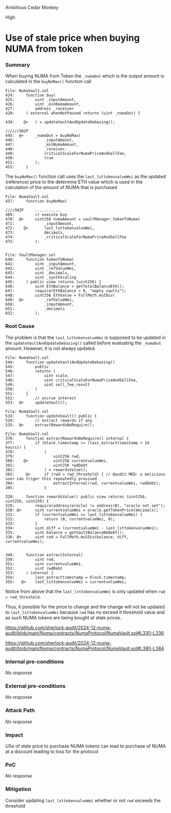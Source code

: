 Ambitious Cedar Monkey

High

# Use of stale price when buying NUMA from token

### Summary

When buying NUMA from Token the `_numaOut` which is the output amount is calculated in the `buyNoMax()` function call


```solidity
File: NumaVault.sol
424:     function buy(
425:         uint _inputAmount,
426:         uint _minNumaAmount,
427:         address _receiver
428:     ) external whenNotPaused returns (uint _numaOut) {

438:    @>   ) = updateVaultAndUpdateDebasing();

//////SNIP
445:  @>     _numaOut = buyNoMax(
446:             _inputAmount,
447:             _minNumaAmount,
448:             _receiver,
449:             criticalScaleForNumaPriceAndSellFee,
450:             true
451:         );
452:     }
```


The `buyNoMax()` function call uses the `last_lsttokenvalueWei` as the updated (reference)  price to the determine ETH value which is used in the calculation of the amount of NUMA that is purchased

```solidity
File: NumaVault.sol
457:     function buyNoMax(

////SNIP     ...........
469:         // execute buy
470:  @>     uint256 numaAmount = vaultManager.tokenToNuma(
471:             _inputAmount,
472:    @>       last_lsttokenvalueWei,
473:             decimals,
474:             _criticalScaleForNumaPriceAndSellFee
475:         );


File: VaultManager.sol
640:     function tokenToNuma(
641:         uint _inputAmount,
642:         uint _refValueWei,
643:         uint _decimals,
644:         uint _synthScaling
645:     ) public view returns (uint256) {
646:         uint EthBalance = getTotalBalanceEth();
647:         require(EthBalance > 0, "empty vaults");
648:         uint256 EthValue = FullMath.mulDiv(
649:  @>         _refValueWei,
650:             _inputAmount,
651:             _decimals
652:         );
```



### Root Cause

The problem is that the `last_lsttokenvalueWei` is supposed to be updated in the `updateVaultAndUpdateDebasing()` called before evaluating the `_numaOut` amount. However, it is not always updated.

```solidity
File: NumaVault.sol
544:     function updateVaultAndUpdateDebasing()
545:         public
546:         returns (
547:             uint scale,
548:             uint criticalScaleForNumaPriceAndSellFee,
549:             uint sell_fee_result
550:         )
551:     {
552:         // accrue interest
553:  @>     updateVault();

File: NumaVault.sol
533:     function updateVault() public {
534:         // extract rewards if any
535:  @>     extractRewardsNoRequire();

File: NumaVault.sol
376:     function extractRewardsNoRequire() internal {
377:         if (block.timestamp >= (last_extracttimestamp + 24 hours)) {
378:             (
379:                 uint256 rwd,
380:    @>           uint256 currentvalueWei,
381:                 uint256 rwdDebt
382:             ) = rewardsValue();
383:     @>      if (rwd > rwd_threshold) { // @audit MED: a malicious user can triger this repeatedly provised
384:                 extractInternal(rwd, currentvalueWei, rwdDebt);
385:             }

328:     function rewardsValue() public view returns (uint256, uint256, uint256) {
329:         require(address(oracle) != address(0), "oracle not set");
330: @>      uint currentvalueWei = oracle.getTokenPrice(decimals);
331:         if (currentvalueWei <= last_lsttokenvalueWei) {
332:             return (0, currentvalueWei, 0);
333:         }
334:         uint diff = (currentvalueWei - last_lsttokenvalueWei);
335:         uint balance = getVaultBalanceNoDebt();
336: @>      uint rwd = FullMath.mulDiv(balance, diff, currentvalueWei);


349:     function extractInternal(
350:         uint rwd,
351:         uint currentvalueWei,
352:         uint rwdDebt
353:     ) internal {
354:         last_extracttimestamp = block.timestamp;
355:   @>    last_lsttokenvalueWei = currentvalueWei;

```
Notice from above that the `last_lsttokenvalueWei` is only updated when `rwd > rwd_threshold`.

Thus, it possible for the price to change and the change will not be updated to `last_lsttokenvalueWei` because `rwd` has no exceed it threshold value and as such NUMA tokens are being bought at stale prices.

https://github.com/sherlock-audit/2024-12-numa-audit/blob/main/Numa/contracts/NumaProtocol/NumaVault.sol#L330-L336

https://github.com/sherlock-audit/2024-12-numa-audit/blob/main/Numa/contracts/NumaProtocol/NumaVault.sol#L380-L384

### Internal pre-conditions

_No response_

### External pre-conditions

_No response_

### Attack Path

_No response_

### Impact

USe of stale price to purchase NUMA tokens can lead to purchase of NUMA at a discount leading to loss for the protocol

### PoC

_No response_

### Mitigation

Consider updating `last_lsttokenvalueWei`  whether or not `rwd` exceeds the threshold